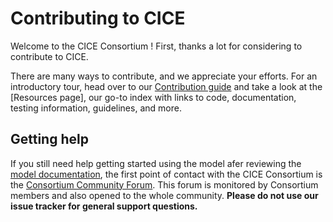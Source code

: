 # Contributing to CICE

Welcome to the CICE Consortium ! First, thanks a lot for considering to contribute to CICE.

There are many ways to contribute, and we appreciate your efforts. For an introductory tour, head over to our [Contribution guide][contributing] and take a look at the [Resources page], our go-to index with links to code, documentation, testing information, guidelines, and more.

[contributing]: https://github.com/CICE-Consortium/About-Us/wiki/Contributing
[resources]: https://github.com/CICE-Consortium/About-Us/wiki/Resource-Index

## Getting help
If you still need help getting started using the model afer reviewing the [model documentation][doc-running], the first point of contact with the CICE Consortium is the [Consortium Community Forum][forum]. 
This forum is monitored by Consortium members and also opened to the whole community.
**Please do not use our issue tracker for general support questions.**

[doc-running]: https://cice-consortium-cice.readthedocs.io/en/master/user_guide/ug_running.html
[forum]: https://xenforo.cgd.ucar.edu/cesm/forums/cice-consortium.146/

